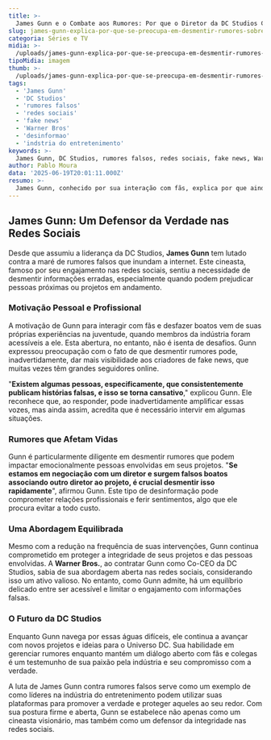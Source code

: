 ```yaml
---
title: >-
  James Gunn e o Combate aos Rumores: Por que o Diretor da DC Studios Continua na Luta Contra Fake News
slug: james-gunn-explica-por-que-se-preocupa-em-desmentir-rumores-sobre-a-dc-studios
categoria: Séries e TV
midia: >-
  /uploads/james-gunn-explica-por-que-se-preocupa-em-desmentir-rumores-sobre-a-dc-studios-thumb.png
tipoMidia: imagem
thumb: >-
  /uploads/james-gunn-explica-por-que-se-preocupa-em-desmentir-rumores-sobre-a-dc-studios-thumb.png
tags:
  - 'James Gunn'
  - 'DC Studios'
  - 'rumores falsos'
  - 'redes sociais'
  - 'fake news'
  - 'Warner Bros'
  - 'desinformao'
  - 'indstria do entretenimento'
keywords: >-
  James Gunn, DC Studios, rumores falsos, redes sociais, fake news, Warner Bros, desinformação, indústria do entretenimento
author: Pablo Moura
data: '2025-06-19T20:01:11.000Z'
resumo: >-
  James Gunn, conhecido por sua interação com fãs, explica por que ainda se preocupa em desmentir rumores sobre a DC Studios, mesmo reduzindo a frequência dessa prática. Seu foco principal é proteger as pessoas envolvidas nos projetos de informações prejudiciais.
---
```


## James Gunn: Um Defensor da Verdade nas Redes Sociais

Desde que assumiu a liderança da DC Studios, **James Gunn** tem lutado contra a maré de rumores falsos que inundam a internet. Este cineasta, famoso por seu engajamento nas redes sociais, sentiu a necessidade de desmentir informações erradas, especialmente quando podem prejudicar pessoas próximas ou projetos em andamento.

### Motivação Pessoal e Profissional

A motivação de Gunn para interagir com fãs e desfazer boatos vem de suas próprias experiências na juventude, quando membros da indústria foram acessíveis a ele. Esta abertura, no entanto, não é isenta de desafios. Gunn expressou preocupação com o fato de que desmentir rumores pode, inadvertidamente, dar mais visibilidade aos criadores de fake news, que muitas vezes têm grandes seguidores online.

"**Existem algumas pessoas, especificamente, que consistentemente publicam histórias falsas, e isso se torna cansativo**," explicou Gunn. Ele reconhece que, ao responder, pode inadvertidamente amplificar essas vozes, mas ainda assim, acredita que é necessário intervir em algumas situações.

### Rumores que Afetam Vidas

Gunn é particularmente diligente em desmentir rumores que podem impactar emocionalmente pessoas envolvidas em seus projetos. "**Se estamos em negociação com um diretor e surgem falsos boatos associando outro diretor ao projeto, é crucial desmentir isso rapidamente**", afirmou Gunn. Este tipo de desinformação pode comprometer relações profissionais e ferir sentimentos, algo que ele procura evitar a todo custo.

### Uma Abordagem Equilibrada

Mesmo com a redução na frequência de suas intervenções, Gunn continua comprometido em proteger a integridade de seus projetos e das pessoas envolvidas. A **Warner Bros.**, ao contratar Gunn como Co-CEO da DC Studios, sabia de sua abordagem aberta nas redes sociais, considerando isso um ativo valioso. No entanto, como Gunn admite, há um equilíbrio delicado entre ser acessível e limitar o engajamento com informações falsas.

### O Futuro da DC Studios

Enquanto Gunn navega por essas águas difíceis, ele continua a avançar com novos projetos e ideias para o Universo DC. Sua habilidade em gerenciar rumores enquanto mantém um diálogo aberto com fãs e colegas é um testemunho de sua paixão pela indústria e seu compromisso com a verdade.

A luta de James Gunn contra rumores falsos serve como um exemplo de como líderes na indústria do entretenimento podem utilizar suas plataformas para promover a verdade e proteger aqueles ao seu redor. Com sua postura firme e aberta, Gunn se estabelece não apenas como um cineasta visionário, mas também como um defensor da integridade nas redes sociais.